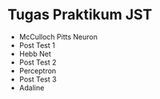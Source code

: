 # Tugas Praktikum JST
 - McCulloch Pitts Neuron
 - Post Test 1
 - Hebb Net
 - Post Test 2
 - Perceptron
 - Post Test 3
 - Adaline
